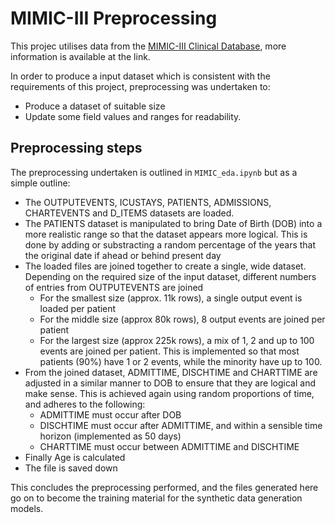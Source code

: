 # MIMIC-III Preprocessing

This projec utilises data from the [MIMIC-III Clinical Database](https://physionet.org/content/mimiciii/1.4/), more information is available at the link.

In order to produce a input dataset which is consistent with the requirements of this project, preprocessing was undertaken to:
- Produce a dataset of suitable size
- Update some field values and ranges for readability.

## Preprocessing steps
The preprocessing undertaken is outlined in `MIMIC_eda.ipynb` but as a simple outline:
- The OUTPUTEVENTS, ICUSTAYS, PATIENTS, ADMISSIONS, CHARTEVENTS and D_ITEMS datasets are loaded.
- The PATIENTS dataset is manipulated to bring Date of Birth (DOB) into a more realistic range so that the dataset appears more logical. This is done by adding or substracting a random percentage of the years that the original date if ahead or behind present day
- The loaded files are joined together to create a single, wide dataset. Depending on the required size of the input dataset, different numbers of entries from OUTPUTEVENTS are joined
    - For the smallest size (approx. 11k rows), a single output event is loaded per patient
    - For the middle size (approx 80k rows), 8 output events are joined per patient
    - For the largest size (approx 225k rows), a mix of 1, 2 and up to 100 events are joined per patient. This is implemented so that most patients (90%) have 1 or 2 events, while the minority have up to 100.
- From the joined dataset, ADMITTIME, DISCHTIME and CHARTTIME are adjusted in a similar manner to DOB to ensure that they are logical and make sense. This is achieved again using random proportions of time, and adheres to the following:
    - ADMITTIME must occur after DOB
    - DISCHTIME must occur after ADMITTIME, and within a sensible time horizon (implemented as 50 days)
    - CHARTTIME must occur between ADMITTIME and DISCHTIME
- Finally Age is calculated
- The file is saved down

This concludes the preprocessing performed, and the files generated here go on to become the training material for the synthetic data generation models.